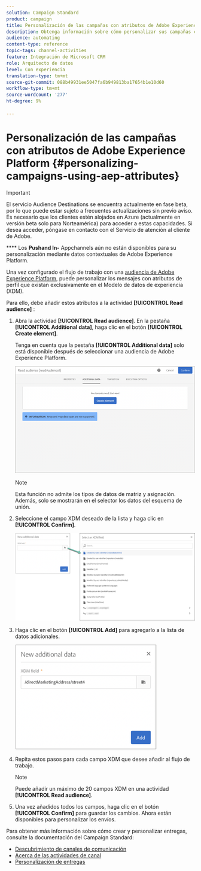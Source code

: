 ```yaml
---
solution: Campaign Standard
product: campaign
title: Personalización de las campañas con atributos de Adobe Experience Platform
description: Obtenga información sobre cómo personalizar sus campañas con atributos de Adobe Experience Platform.
audience: automating
content-type: reference
topic-tags: channel-activities
feature: Integración de Microsoft CRM
role: Arquitecto de datos
level: Con experiencia
translation-type: tm+mt
source-git-commit: 088b49931ee5047fa6b949813ba17654b1e10d60
workflow-type: tm+mt
source-wordcount: '277'
ht-degree: 9%

---
```



# Personalización de las campañas con atributos de Adobe Experience Platform {#personalizing-campaigns-using-aep-attributes}

>[!IMPORTANT]
>
>El servicio Audience Destinations se encuentra actualmente en fase beta, por lo que puede estar sujeto a frecuentes actualizaciones sin previo aviso. Es necesario que los clientes estén alojados en Azure (actualmente en versión beta solo para Norteamérica) para acceder a estas capacidades. Si desea acceder, póngase en contacto con el Servicio de atención al cliente de Adobe.
>
>**** Los  **Pushand In-** Appchannels aún no están disponibles para su personalización mediante datos contextuales de Adobe Experience Platform.

Una vez configurado el flujo de trabajo con una [audiencia de Adobe Experience Platform](../../integrating/using/aep-about-audience-destinations-service.md), puede personalizar los mensajes con atributos de perfil que existan exclusivamente en el Modelo de datos de experiencia (XDM).

Para ello, debe añadir estos atributos a la actividad **[!UICONTROL Read audience]** :

1. Abra la actividad **[!UICONTROL Read audience]**. En la pestaña **[!UICONTROL Additional data]**, haga clic en el botón **[!UICONTROL Create element]**.

   Tenga en cuenta que la pestaña **[!UICONTROL Additional data]** solo está disponible después de seleccionar una audiencia de Adobe Experience Platform.

   ![](assets/aep_wkf_readaudience_attributes.png)

   >[!NOTE]
   >
   >Esta función no admite los tipos de datos de matriz y asignación. Además, solo se mostrarán en el selector los datos del esquema de unión.

1. Seleccione el campo XDM deseado de la lista y haga clic en **[!UICONTROL Confirm]**.

   ![](assets/aep_wkf_readaudience_perso1.png)

1. Haga clic en el botón **[!UICONTROL Add]** para agregarlo a la lista de datos adicionales.

   ![](assets/aep_wkf_readaudience_perso3.png)

1. Repita estos pasos para cada campo XDM que desee añadir al flujo de trabajo.

   >[!NOTE]
   >
   >Puede añadir un máximo de 20 campos XDM en una actividad **[!UICONTROL Read audience]**.

1. Una vez añadidos todos los campos, haga clic en el botón **[!UICONTROL Confirm]** para guardar los cambios. Ahora están disponibles para personalizar los envíos.

Para obtener más información sobre cómo crear y personalizar entregas, consulte la documentación del Campaign Standard:

* [Descubrimiento de canales de comunicación](../../channels/using/get-started-communication-channels.md)
* [Acerca de las actividades de canal](../../automating/using/about-channel-activities.md)
* [Personalización de entregas](../../designing/using/personalization.md)
